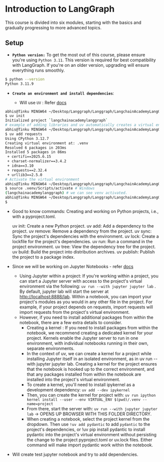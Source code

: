 # Introduction to LangGraph

This course is divided into six modules, starting with the basics and gradually progressing to more advanced topics.

## Setup

- **`Python version:`** To get the most out of this course, please ensure you're using `Python 3.11`. This version is required for best compatibility with LangGraph. If you're on an older version, upgrading will ensure everything runs smoothly.

```bash
$ python --version
Python 3.11.9
```

- **`Create an environment and install dependencies`**:

  - Will use `UV` : Refer [docs](https://docs.astral.sh/uv/guides/projects/)

```bash
abhis@Tinku MINGW64 ~/Desktop/Langgraph/Langgraph/LangchainAcademyLangGraph (main)
$ uv init
Initialized project `langchainacademylanggraph`
# example of adding libraries and uv automatically creates a virtual environment for us.
abhis@Tinku MINGW64 ~/Desktop/Langgraph/Langgraph/LangchainAcademyLangGraph (main)
$ uv add requests
Using CPython 3.12.7
Creating virtual environment at: .venv
Resolved 6 packages in 203ms
Installed 5 packages in 86ms
 + certifi==2025.6.15
 + charset-normalizer==3.4.2
 + idna==3.10
 + requests==2.32.4
 + urllib3==2.5.0
# Activate the virtual environment
abhis@Tinku MINGW64 ~/Desktop/Langgraph/Langgraph/LangchainAcademyLangGraph (main)
$ source .venv/Scripts/activate # Windows
(langchainacademylanggraph) # we can see venv activated.
abhis@Tinku MINGW64 ~/Desktop/Langgraph/Langgraph/LangchainAcademyLangGraph (main)
$
```

- Good to know commands: Creating and working on Python projects, i.e., with a pyproject.toml.

  uv init: Create a new Python project.
  uv add: Add a dependency to the project.
  uv remove: Remove a dependency from the project.
  uv sync: Sync the project's dependencies with the environment.
  uv lock: Create a lockfile for the project's dependencies.
  uv run: Run a command in the project environment.
  uv tree: View the dependency tree for the project.
  uv build: Build the project into distribution archives.
  uv publish: Publish the project to a package index.

- Since we will be working on Jupyter Notebooks - refer [docs](https://docs.astral.sh/uv/guides/integration/jupyter/)
  - Using Jupyter within a project: If you're working within a project, you can start a Jupyter server with access to the project's virtual environment via the following: `uv run --with jupyter jupyter lab` . By default, jupyter lab will start the server at [http://localhost:8888/lab](http://localhost:8888/lab). Within a notebook, you can import your project's modules as you would in any other file in the project. For example, if your project depends on requests, import requests will import requests from the project's virtual environment.
  - However, if you need to install additional packages from within the notebook, there are a few extra details to consider.
    - Creating a kernel : If you need to install packages from within the notebook, we recommend creating a dedicated kernel for your project. Kernels enable the Jupyter server to run in one environment, with individual notebooks running in their own, separate environments.
    - In the context of uv, we can create a kernel for a project while installing Jupyter itself in an isolated environment, as in uv run --with jupyter jupyter lab. Creating a kernel for the project ensures that the notebook is hooked up to the correct environment, and that any packages installed from within the notebook are installed into the project's virtual environment.
    - To create a kernel, you'll need to install ipykernel as a development dependency: `uv add --dev ipykernel`
    - Then, you can create the kernel for project with: `uv run ipython kernel install --user --env VIRTUAL_ENV $(pwd)/.venv --name=project`
    - From there, start the server with: `uv run --with jupyter jupyter lab` -> OPENS UP BROWSER WITH THIS FOLDER DIRECTORY.
    - When creating a notebook, select the project kernel from the dropdown. Then use `!uv add pydantic` to add `pydantic` to the project's dependencies, or !uv pip install pydantic to install pydantic into the project's virtual environment without persisting the change to the project pyproject.toml or uv.lock files. Either command will make import pydantic work within the notebook.
- Will create test jupyter notebook and try to add dependencies.
